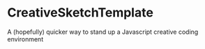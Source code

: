 # CreativeSketchTemplate
A (hopefully) quicker way to stand up a Javascript creative coding environment
